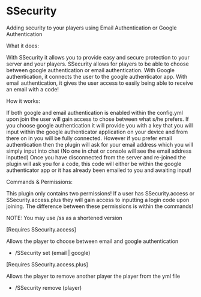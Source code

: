 # SSecurity
Adding security to your players using Email Authentication or Google Authentication

What it does:

With SSecurity it allows you to provide easy and secure protection to your server and your players. 
SSecurity allows for players to be able to choose between google authentication or email authentication. 
With Google authentication, it connects the user to the google authenticator app. With email authentication, it
gives the user access to easily being able to receive an email with a code!

How it works:

If both google and email authentication is enabled within the config.yml upon join the user will gain access
to chose between what s/he prefers. If you choose google authentication it will provide you with a key that 
you will input within the google authenticator application on your device and from there on in you will be fully connected. 
However if you prefer email authentication then the plugin will ask for your email address which you will simply input 
into chat (No one in chat or console will see the email address inputted) Once you have disconnected from the 
server and re-joined the plugin will ask you for a code, this code will either be within the google authenticator app 
or it has already been emailed to you and awaiting input!

Commands & Permissions:

This plugin only contains two permissions! 
If a user has SSecurity.access or SSecurity.access.plus they will gain access to inputting a login code upon joining. 
The difference between these permissions is within the commands!

NOTE: You may use /ss as a shortened version

[Requires SSecurity.access]

Allows the player to choose between email and google authentication
- /SSecurity set (email | google) 

[Requires SSecurity.access.plus]    

Allows the player to remove another player the player from the yml file
- /SSecurity remove (player) 
